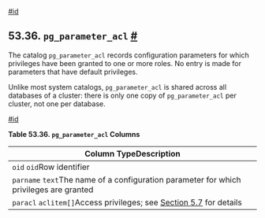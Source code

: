 [#id](#CATALOG-PG-PARAMETER-ACL)

## 53.36. `pg_parameter_acl` [#](#CATALOG-PG-PARAMETER-ACL)



The catalog `pg_parameter_acl` records configuration parameters for which privileges have been granted to one or more roles. No entry is made for parameters that have default privileges.

Unlike most system catalogs, `pg_parameter_acl` is shared across all databases of a cluster: there is only one copy of `pg_parameter_acl` per cluster, not one per database.

[#id](#id-1.10.4.38.5)

**Table 53.36. `pg_parameter_acl` Columns**

| Column TypeDescription                                                                 |
| -------------------------------------------------------------------------------------- |
| `oid` `oid`Row identifier                                                              |
| `parname` `text`The name of a configuration parameter for which privileges are granted |
| `paracl` `aclitem[]`Access privileges; see [Section 5.7](ddl-priv) for details    |